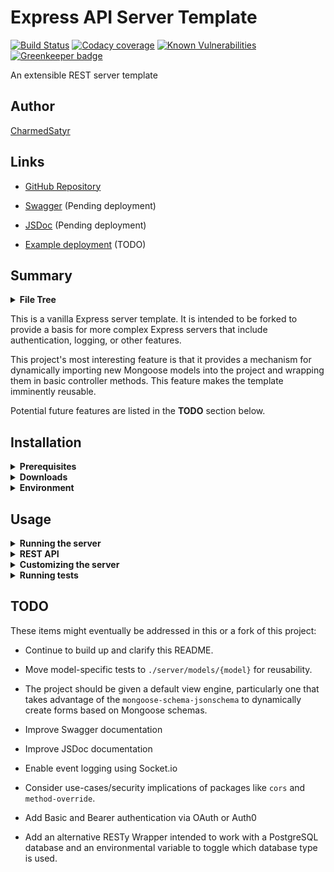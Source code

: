 # Express API Server Template

[![Build Status](https://travis-ci.com/CharmedSatyr/express-server.svg?branch=master)](https://travis-ci.com/CharmedSatyr/express-server)
[![Codacy coverage](https://img.shields.io/codacy/coverage/737076e62d8e4d65ac567f2ee77afd0b.svg)](https://app.codacy.com/project/CharmedSatyr/express-server/dashboard)
[![Known Vulnerabilities](https://dev.snyk.io/test/github/CharmedSatyr/express-server/badge.svg)](https://dev.snyk.io/test/github/CharmedSatyr/express-server/)
[![Greenkeeper badge](https://badges.greenkeeper.io/CharmedSatyr/express-server.svg)](https://greenkeeper.io/)

An extensible REST server template

## Author

[CharmedSatyr](https://keybase.io/charmedsatyr)

## Links

- [GitHub Repository](https://github.com/CharmedSatyr/express-server)

- [Swagger]() (Pending deployment)

- [JSDoc]() (Pending deployment)

- [Example deployment]() (TODO)

## Summary

<details>
  <summary>
   <b>File Tree</b>
  </summary>

```
.
├── config
│   ├── jsdoc.config.json
│   └── swagger.json
├── .env
├── .eslintignore
├── .eslintrc.json
├── .gitignore
├── index.js
├── LICENSE
├── .nvmrc
├── package.json
├── package-lock.json
├── .prettierrc.js
├── Procfile
├── README.md
├── server
│   ├── controllers
│   │   └── index.js
│   ├── index.js
│   ├── middleware
│   │   ├── 404.js
│   │   ├── 500.js
│   │   ├── model-finder.js
│   │   └── __tests__
│   │       ├── 404.test.js
│   │       ├── 500.test.js
│   │       └── model-finder.test.js
│   ├── models
│   │   ├── book
│   │   │   ├── book.js
│   │   │   └── book.model.js
│   │   └── resty-wrapper.js
│   ├── routes
│   │   ├── index.js
│   │   └── __tests__
│   │       └── index.test.js
│   └── __tests__
│       ├── index.test.js
│       └── supergoose.js
└── .travis.yml

10 directories, 30 files

```

</details>

This is a vanilla Express server template. It is intended to be forked to provide a basis for more complex Express servers that include authentication, logging, or other features.

This project's most interesting feature is that it provides a mechanism for dynamically importing new Mongoose models into the project and wrapping them in basic controller methods. This feature makes the template imminently reusable.

Potential future features are listed in the **TODO** section below.

## Installation

<details>
  <summary>
    <b>Prerequisites</b>
  </summary>

1. [Node.js](https://nodejs.org/en/) version 11.8.0 (Recommended: use [nvm](https://github.com/nvm-sh/nvm) to manage Node installations)

1. [npm](https://www.npmjs.com/get-npm) (distributed with Node.js) or [yarn](https://yarnpkg.com/en/)

1. [MongoDB](https://docs.mongodb.com/manual/installation/index.html)

</details>

<details>
  <summary>
    <b>Downloads</b>
  </summary>

1. Fork this project to your GitHub account.

2. Clone the repo to you local filesystem using the appropriate links for your username.

Using **ssh**:

```bash
git clone git@github.com:[Your-Username]/express-server.git
```

Using **https**:

```bash
git clone https://github.com/[Your-Username]/express-server.git
```

You can also download and uppack the `zip` file.

2. Navigate into the project directory.

```bash
cd express-server
```

3. Install the project's dependencies

Using **npm**:

```bash
npm i
```

Using **yarn**:

```bash
yarn install
```

</details>

<details>
  <summary>
    <b>Environment</b>
  </summary>

In the project folder, create a `.env` file to hold private environmental variables and an empty `data` folder to hold your local database. Do _not_ commit either to version control.

Create entries in your `.env` file for:

- `MONGODB_URI`

- `PORT`

Good default values for the current server (which uses a `books` model) are:

```bash
# .env

MONGODB_URI=mongodb://localhost:27017/books
PORT=3000
```

</details>

## Usage

<details>
  <summary>
    <b>Running the server</b>
  </summary>

1. Start the MongoDB database in your project root. The command will probably look like:

```bash
mongod --dbpath=./data --port 27017
```

2. Start the Node process with `npm run start` or `npm run watch`.

Output in the terminal should confirm the server is running.

</details>

<details>
  <summary>
    <b>REST API</b>
  </summary>

API routes for this server look like `/api/v1/{model}`.

```javascript
router.get('/', c.home);
router.get('/api/v1/:model', c.getRecords);
router.get('/api/v1/:model/:id', c.getRecords);
router.post('/api/v1/:model', c.createRecord);
router.put('/api/v1/:model/:id', c.updateRecord);
router.patch('/api/v1/:model/:id', c.patchRecord);
router.delete('/api/v1/:model/:id', c.deleteRecord);
```

The dynamic `:model` in these routes is automatically interpolated by the `model-finder` middleware at `./server/middleware/model-finder.js`.

The RESTy Wrapper at `./server/models/rest-wrapper.js`, when instantiated on the model `./server/models/{model}/{model}.js`, will allow a number of operations that correspond to the methods by which they are accessed in the API routes.

These methods are as follows:

- `get(id?)` → If an `id` argument is provided, this method will return a Promise that resolves to a single document object. If no `id` argument is provided, this method will return a Promise that resolves to an array of all the collection's documents.

- `post(obj)` → This method takes a document object and returns a Promise that resolves to the posted document, which has been added to the database.

- `patch(id, obj)` → This method takes `id` and `obj` arguments and updates a document with the given `id` with the `obj` in the collection. No new documents will be created. The method returns a Promise that resolves to the updated document.

- `put(id, obj)` → This method takes `id` and `obj` arguments and updates the document with the given `id` in the collection with the `obj`. If an object with the given `id` does not exist, it will be created. The method returns a Promise that resolves to the updated document.

- `delete(id)` → The method takes an `id` argument, deletes the document from the collection, and returns a Promise that resolves to the deleted document.

</details>

<details>
  <summary>
    <b>Customizing the server</b>
  </summary>

### Adding a model

Because routes interpolate the names of their models when accessed, it is necessary to name the model and its parent folder to match the intended routes.

**Example:** Adding a `book` model

1. Create a folder for your model inside `./server/models/`. It should be named for the route that should be used to access it. For example, a `book` model that should be accessed on the route `/api/v1/book` requires the folder `book` at `./server/models/book`.

1. Within the `book` folder, create a Mongoose schema and instantitate a Mongoose model from it. This might be done in a file named `./server/models/book/book.model.js`, but the name here isn't as important.

1. To wrap the model in Mongoose-ready controller methods named for the REST methods by which they are accessed, instantiate an instance of the RESTy wrapper (exported from `./server/models/resty-wrapper.js`) with the Mongoose model and export it. That will look like:

```javascript
const book = new RESTyWrapper(BookModel);

module.exports = book;
```

The `book` model can now be accessed at `/api/v1/book` and will respond to REST requests as described above.

</details>

<details>
  <summary>
    <b>Running tests</b>
  </summary>

The current setup with the `book` model can be tested with the following commands:

- `npm run test`
- `npm run test-watch`
- `npm run lint`

Custom models will require their own tests, but those tests will likely be very similar! It might be possible to make testing more modular or automatic (based on interpolation from the `./server/models/{model}`) in the future.

</details>

## TODO

These items might eventually be addressed in this or a fork of this project:

- Continue to build up and clarify this README.

- Move model-specific tests to `./server/models/{model}` for reusability.

- The project should be given a default view engine, particularly one that takes advantage of the `mongoose-schema-jsonschema` to dynamically create forms based on Mongoose schemas.

- Improve Swagger documentation

- Improve JSDoc documentation

- Enable event logging using Socket.io

- Consider use-cases/security implications of packages like `cors` and `method-override`.

- Add Basic and Bearer authentication via OAuth or Auth0

- Add an alternative RESTy Wrapper intended to work with a PostgreSQL database and an environmental variable to toggle which database type is used.
